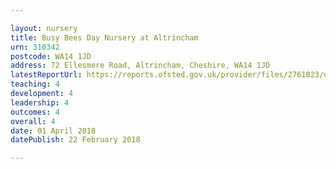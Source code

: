 ```yaml
---

layout: nursery
title: Busy Bees Day Nursery at Altrincham
urn: 310342
postcode: WA14 1JD
address: 72 Ellesmere Road, Altrincham, Cheshire, WA14 1JD
latestReportUrl: https://reports.ofsted.gov.uk/provider/files/2761023/urn/310342.pdf
teaching: 4
development: 4
leadership: 4
outcomes: 4
overall: 4
date: 01 April 2018 
datePublish: 22 February 2018

---
```

